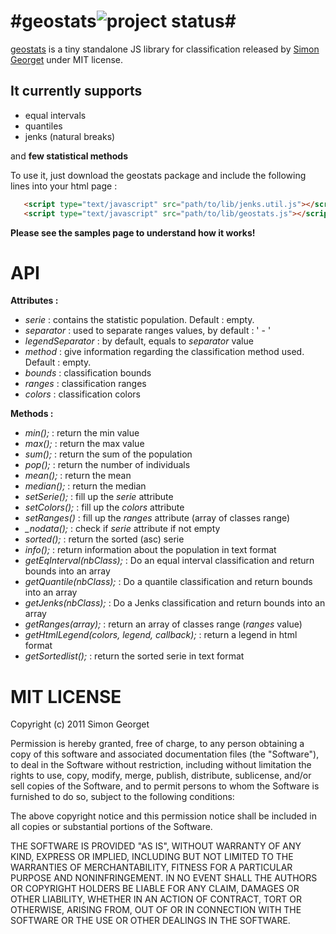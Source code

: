 #geostats![project status](http://stillmaintained.com/simogeo/geostats.png)#
========================

[geostats](http://www.empreinte-urbaine.eu/mapping/geostats/) is a tiny standalone JS library for classification released by [Simon Georget](http://www.empreinte-urbaine.eu/)  under MIT license. 

It currently supports
--------------

- equal intervals
- quantiles
- jenks (natural breaks)

and **few statistical methods**

To use it, just download the geostats package and include the following lines into your html page :

```html
   <script type="text/javascript" src="path/to/lib/jenks.util.js"></script><!-- only if using Jenks classification -->
   <script type="text/javascript" src="path/to/lib/geostats.js"></script>
```

**Please see the samples page to understand how it works!**

API
========================

**Attributes :**

- *serie* : contains the statistic population. Default : empty.
- *separator* : used to separate ranges values, by default : ' - '
- *legendSeparator* : by default, equals to *separator* value
- *method* : give information regarding the classification method used. Default : empty.
- *bounds* : classification bounds
- *ranges* : classification ranges
- *colors* : classification colors
   
**Methods :**

- *min();* : return the min value
- *max();* : return the max value
- *sum();* : return the sum of the population
- *pop();* : return the number of individuals
- *mean();* : return the mean
- *median();* : return the median
- *setSerie();* : fill up the *serie* attribute
- *setColors();* : fill up the *colors* attribute
- *setRanges()* : fill up the *ranges* attribute (array of classes range)
- *_nodata();* : check if *serie* attribute if not empty
- *sorted();* : return the sorted (asc) serie
- *info();* : return information about the population in text format
- *getEqInterval(nbClass);* : Do an equal interval classification and return bounds into an array
- *getQuantile(nbClass);* : Do a quantile classification and return bounds into an array
- *getJenks(nbClass);* : Do a Jenks classification and return bounds into an array
- *getRanges(array);* : return an array of classes range (*ranges* value)
- *getHtmlLegend(colors, legend, callback);* : return a legend in html format
- *getSortedlist();* : return the sorted serie in text format
 
 
MIT LICENSE
========================
 
 Copyright (c) 2011 Simon Georget

Permission is hereby granted, free of charge, to any person obtaining a copy of this software and associated documentation files (the "Software"), to deal in the Software without restriction, including without limitation the rights to use, copy, modify, merge, publish, distribute, sublicense, and/or sell copies of the Software, and to permit persons to whom the Software is furnished to do so, subject to the following conditions:

The above copyright notice and this permission notice shall be included in all copies or substantial portions of the Software.

THE SOFTWARE IS PROVIDED "AS IS", WITHOUT WARRANTY OF ANY KIND, EXPRESS OR IMPLIED, INCLUDING BUT NOT LIMITED TO THE WARRANTIES OF MERCHANTABILITY, FITNESS FOR A PARTICULAR PURPOSE AND NONINFRINGEMENT. IN NO EVENT SHALL THE AUTHORS OR COPYRIGHT HOLDERS BE LIABLE FOR ANY CLAIM, DAMAGES OR OTHER LIABILITY, WHETHER IN AN ACTION OF CONTRACT, TORT OR OTHERWISE, ARISING FROM, OUT OF OR IN CONNECTION WITH THE SOFTWARE OR THE USE OR OTHER DEALINGS IN THE SOFTWARE.
 